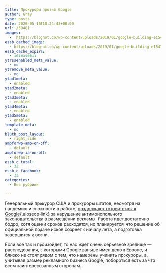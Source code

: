 ```yaml
---
title: Прокуроры против Google
author: Gray
type: posts
date: 2020-05-16T10:24:43+00:00
url: /59481
images:
  -  https://blognot.co/wp-content/uploads/2019/01/google-building-e1547686917833.jpg
essb_cached_image:
  - https://blognot.co/wp-content/uploads/2019/01/google-building-e1547686917833.jpg
essb_cache_expire:
  - 1616340511
ytrssenabled_meta_value:
  - no
ytremove_meta_value:
  - no
ytad1meta:
  - enabled
ytad2meta:
  - enabled
ytad3meta:
  - enabled
ytad4meta:
  - enabled
ytad5meta:
  - enabled
template_meta:
  - no
bluth_post_layout:
  - right_side
ampforwp-amp-on-off:
  - default
ampforwp-ia-on-off:
  - default
essb_c_total:
  - 32
essb_c_facebook:
  - 32
categories:
  - Без рубрики

---
```








Генеральный прокурор США и прокуроры штатов, несмотря на пандемию и сложности в работе, [продолжают готовить иск к Google][1]{.aioseop-link} за нарушение антимонопольного законодательства в размещении рекламы. Работа идет достаточно бодро, хотя оценки сроков расходятся, но планируется, что решение об официальной подаче исков созреет к началу лета, а подготовка завершится к осени.

Если всё так и произойдет, то нас ждет очень серьезное зрелище — расследования, с которыми Google раньше имел дело в Европе, и близко не стоят рядом с тем, что намерены учинить прокуроры, а, учитывая размер рекламного бизнеса Google, побороться есть за что всем заинтересованным сторонам.

 [1]: https://www.wsj.com/articles/justice-department-state-attorneys-general-likely-to-bring-antitrust-lawsuits-against-google-11589573622?mod=djemalertNEWS